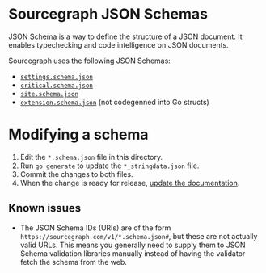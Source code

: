 # Sourcegraph JSON Schemas

[JSON Schema](http://json-schema.org/) is a way to define the structure of a JSON document. It enables typechecking and code intelligence on JSON documents.

Sourcegraph uses the following JSON Schemas:

- [`settings.schema.json`](./settings.schema.json)
- [`critical.schema.json`](./critical.schema.json)
- [`site.schema.json`](./site.schema.json)
- [`extension.schema.json`](../shared/src/schema/extension.schema.json) (not codegenned into Go structs)

# Modifying a schema

1.  Edit the `*.schema.json` file in this directory.
1.  Run `go generate` to update the `*_stringdata.json` file.
1.  Commit the changes to both files.
1.  When the change is ready for release, [update the documentation](https://github.com/sourcegraph/website/blob/master/README.md#documentation-pages).

## Known issues

- The JSON Schema IDs (URIs) are of the form `https://sourcegraph.com/v1/*.schema.json#`, but these are not actually valid URLs. This means you generally need to supply them to JSON Schema validation libraries manually instead of having the validator fetch the schema from the web.

